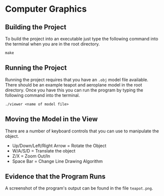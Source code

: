 # Computer Graphics

## Building the Project

To build the project into an executable just type the following command into
the terminal when you are in the root directory.

    make
    
## Running the Project

Running the project requires that you have an `.obj` model file available.
There should be an example teapot and aeroplane model in the root directory.
Once you have this you can run the program by typing the following command into
the terminal.

    ./viewer <name of model file>

## Moving the Model in the View

There are a number of keyboard controls that you can use to manipulate the
object.

* Up/Down/Left/Right Arrow = Rotate the Object
* W/A/S/D = Translate the object
* Z/X = Zoom Out/In
* Space Bar = Change Line Drawing Algorithm

## Evidence that the Program Runs

A screenshot of the program's output can be found in the file `teapot.png`.
